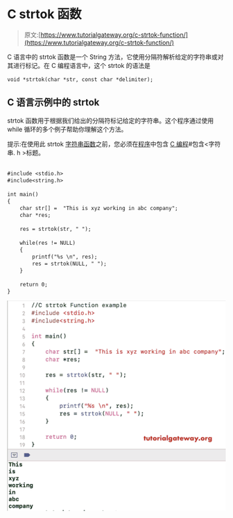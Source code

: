 # C strtok 函数

> 原文:[https://www.tutorialgateway.org/c-strtok-function/](https://www.tutorialgateway.org/c-strtok-function/)

C 语言中的 strtok 函数是一个 String 方法，它使用分隔符解析给定的字符串或对其进行标记。在 C 编程语言中，这个 strtok 的语法是

```
void *strtok(char *str, const char *delimiter);
```

## C 语言示例中的 strtok

strtok 函数用于根据我们给出的分隔符标记给定的字符串。这个程序通过使用 while 循环的多个例子帮助你理解这个方法。

提示:在使用此 strtok [字符串函数](https://www.tutorialgateway.org/c-string/)之前，您必须在[程序](https://www.tutorialgateway.org/c-programming-examples/)中包含 [C 编程](https://www.tutorialgateway.org/c-programming/)#包含<字符串. h >标题。

```

#include <stdio.h> 
#include<string.h>

int main()
{
    char str[] =  "This is xyz working in abc company";
    char *res;

    res = strtok(str, " ");

    while(res != NULL)
    {
        printf("%s \n", res);
        res = strtok(NULL, " ");
    }

    return 0;
}
```

![C strtok function example](img/ae33c962fc5ec1af715c5dda45fc1f85.png)